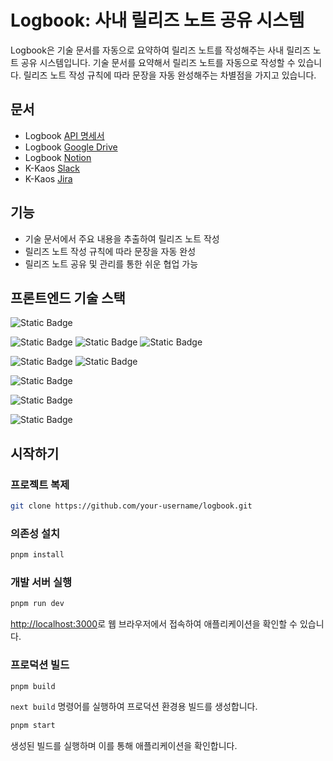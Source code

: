 # Logbook: 사내 릴리즈 노트 공유 시스템

Logbook은 기술 문서를 자동으로 요약하여 릴리즈 노트를 작성해주는 사내 릴리즈 노트 공유 시스템입니다.
기술 문서를 요약해서 릴리즈 노트를 자동으로 작성할 수 있습니다.
릴리즈 노트 작성 규칙에 따라 문장을 자동 완성해주는 차별점을 가지고 있습니다.


## 문서

- Logbook [API 명세서](https://logbook5.docs.apiary.io/#)
- Logbook [Google Drive](https://drive.google.com/drive/folders/1_o-brVhdnHVWNCXrYy9JFwxZykRHrk8S?usp=drive_link)
- Logbook [Notion](https://www.notion.so/seobinlee00/4b04cde519094eda98f4dd37e9859894?v=be10c461e965420790b67272803c7f5d&pvs=4)
- K-Kaos [Slack](https://app.slack.com/huddle/T056ESEE3K6/C05GTA3RFSM)
- K-Kaos [Jira](https://leeseobin.atlassian.net/jira/software/projects/LB/boards/1)


## 기능

- 기술 문서에서 주요 내용을 추출하여 릴리즈 노트 작성
- 릴리즈 노트 작성 규칙에 따라 문장을 자동 완성
- 릴리즈 노트 공유 및 관리를 통한 쉬운 협업 가능


## 프론트엔드 기술 스택

![Static Badge](https://img.shields.io/badge/VSCode-blue?logo=visualstudiocode&logoColor=%230098FF&link=https%3A%2F%2Fcode.visualstudio.com%2F)


![Static Badge](https://img.shields.io/badge/MUI-%23007FFF?logo=MUI&logoColor=white&link=https%3A%2F%2Fmui.com%2F)
![Static Badge](https://img.shields.io/badge/React-%2361DAFB?logo=react&logoColor=black&link=https%3A%2F%2Freactjs.org%2Fdocs%2Fstatic-type-checking.html)
![Static Badge](https://img.shields.io/badge/Typescript-%233178C6?logo=typescript&logoColor=white&link=https%3A%2F%2Freactjs.org%2Fdocs%2Fstatic-type-checking.html)


![Static Badge](https://img.shields.io/badge/Next.js-%23000000?logo=nextdotjs&logoColor=white&link=https%3A%2F%2Fnextjs.org%2F)
![Static Badge](https://img.shields.io/badge/Recoil-%233578E5?logo=recoil&logoColor=white&link=https%3A%2F%2Frecoiljs.org%2F)


![Static Badge](https://img.shields.io/badge/Axios-%235A29E4?logo=axios&logoColor=white&link=https%3A%2F%2Faxios-http.com%2F)


![Static Badge](https://img.shields.io/badge/PNPM-%23F69220?logo=pnpm&logoColor=white&link=https%3A%2F%2Fpnpm.io%2F)


![Static Badge](https://img.shields.io/badge/cypress-%2317202C?logo=cypress&logoColor=white&link=https%3A%2F%2Fwww.cypress.io%2F)



## 시작하기

### 프로젝트 복제

```bash
git clone https://github.com/your-username/logbook.git
```

### 의존성 설치

```bash
pnpm install
```

### 개발 서버 실행

```bash
pnpm run dev
```

[http://localhost:3000](http://localhost:3000)로 웹 브라우저에서 접속하여 애플리케이션을 확인할 수 있습니다.

### 프로덕션 빌드

```bash
pnpm build
```

`next build` 명령어를 실행하여 프로덕션 환경용 빌드를 생성합니다.

```bash
pnpm start
```

생성된 빌드를 실행하며 이를 통해 애플리케이션을 확인합니다.
